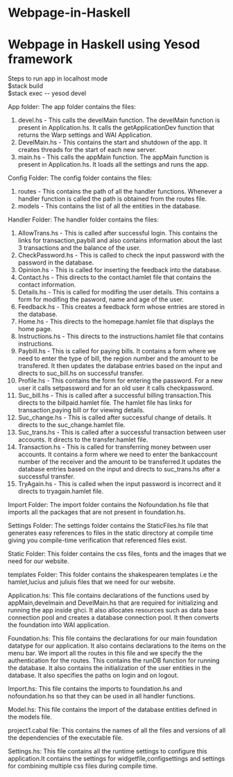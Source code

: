 # Webpage-in-Haskell

# Webpage in Haskell using Yesod framework

Steps to run app in localhost mode <br/>
$stack build <br/>
$stack exec -- yesod devel

App folder:
The app folder contains the files:
1. devel.hs - This calls the develMain function. The develMain function is present in Application.hs. It calls the getApplicationDev function that returns the Warp settings and WAI Application.
2. DevelMain.hs - This contains the start and shutdown of the app. It creates threads for the start of each new server.
3. main.hs - This calls the appMain function. The appMain function is present in Application.hs. It loads all the settings and runs the app.

Config Folder:
The config folder contains the files:
1. routes - This contains the path of all the handler functions. Whenever a handler function is called the path is obtained from the routes file.
2. models - This contains the list of all the entities in the database.

Handler Folder:
The handler folder contains the files:
1. AllowTrans.hs - This is called after successful login. This contains the links for transaction,paybill and also contains information about the last 3 transactions and the balance of the user.
2. CheckPassword.hs - This is called to check the input password with the password in the database.
3. Opinion.hs - This is called for inserting the feedback into the database.
4. Contact.hs - This directs to the contact.hamlet file that contains the contact information.
5. Details.hs - This is called for modifing the user details. This contains a form for modifing the pasword, name and age of the user.
6. Feedback.hs - This creates a feedback form whose entries are stored in the database.
7. Home.hs - This directs to the homepage.hamlet file that displays the home page.
8. Instructions.hs - This directs to the instructions.hamlet file that contains instructions.
9. Paybill.hs - This is called for paying bills. It contains a form where we need to enter the type of bill, the region number and the amount to be transfered. It then updates the database entries based on the input and directs to suc_bill.hs on successful transfer.
10. Profile.hs - This contains the form for entering the password. For a new user it calls setpassword and for an old user it calls checkpassword. 
11. Suc_bill.hs - This is called after a successful billing transaction.This directs to the billpaid.hamlet file. The hamlet file has links for transaction,paying bill or for viewing details.
12. Suc_change.hs - This is called after successful change of details. It directs to the suc_change.hamlet file.
13. Suc_trans.hs - This is called after a successful transaction between user accounts. It directs to the transfer.hamlet file.
14. Transaction.hs - This is called for transferring money between user accounts. It contains a form where we need to enter the bankaccount number of the receiver and the amount to be transferred.It updates the database entries based on the input and directs to suc_trans.hs after a successful transfer.
15. TryAgain.hs - This is called when the input password is incorrect and it directs to tryagain.hamlet file.
 
Import Folder:
The import folder contains the Nofoundation.hs file that imports all the packages that are not present in foundation.hs.

Settings Folder:
The settings folder contains the StaticFiles.hs file that generates easy references to files in the static directory at compile time giving you compile-time verification that referenced files exist. 

Static Folder:
This folder contains the css files, fonts and the images that we need for our website.

templates Folder:
This folder contains the shakespearen templates i.e the hamlet,lucius and juliuis files that we need for our website.

Application.hs:
This file  contains declarations of the functions used by appMain,develmain and DevelMain.hs that are required for initializing and running the app inside ghci. It also allocates resources such as data base connection pool and creates a database connection pool. It then converts the foundation into WAI application.

Foundation.hs:
This file contains the declarations for our main foundation datatype for our application. It also contains declarations to the items on the menu bar. We import all the routes in this file and we specify the the authentication for the routes. This contains the runDB function for running the database. It also contains the initialization of the user entities in the database. It also specifies the paths on login and on logout.

Import.hs:
This file contains the imports to foundation.hs and nofoundation.hs so that they can be used in all handler functions.

Model.hs:
This file contains the import of the database entities defined in the models file.

project1.cabal file:
This contains the  names of all the files and versions of all the dependencies of the executable file.

Settings.hs:
This file contains all the runtime settings to configure this application.It contains the settings for widgetfile,configsettings and settings for combining multiple css files during compile time. 
